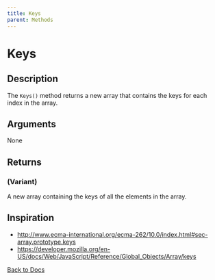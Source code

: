 ```yaml
---
title: Keys
parent: Methods
---
```


# Keys

## Description
The `Keys()` method returns a new array that contains the keys for each index in the array.

## Arguments
None
## Returns
### (Variant)
A new array containing the keys of all the elements in the array. 

## Inspiration
* <http://www.ecma-international.org/ecma-262/10.0/index.html#sec-array.prototype.keys>
* <https://developer.mozilla.org/en-US/docs/Web/JavaScript/Reference/Global_Objects/Array/keys>


[Back to Docs](https://senipah.github.io/VBA-Better-Array/)
